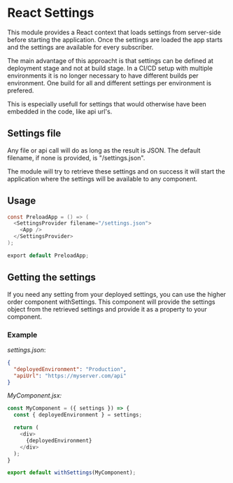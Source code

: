 # React Settings

This module provides a React context that loads settings from
server-side before starting the application. Once the settings
are loaded the app starts and the settings are available for
every subscriber.

The main advantage of this approacht is that settings can be
defined at deployment stage and not at build stage. In a CI/CD
setup with multiple environments it is no longer necessary to
have different builds per environment. One build for all and
different settings per environment is prefered.

This is especially usefull for settings that would otherwise
have been embedded in the code, like api url's.

## Settings file
Any file or api call will do as long as the result is JSON.
The default filename, if none is provided, is "/settings.json".

The module will try to retrieve these settings and on success
it will start the application where the settings will be available to any component.

## Usage

``` c#
const PreloadApp = () => (
  <SettingsProvider filename="/settings.json">
    <App />
  </SettingsProvider>
);

export default PreloadApp;
```

## Getting the settings
If you need any setting from your deployed settings, you can
use the higher order component withSettings. This component
will provide the settings object from the retrieved settings
and provide it as a property to your component.

### Example

*settings.json*:
```Json
{
  "deployedEnvironment": "Production",
  "apiUrl": "https://myserver.com/api"
}
```

*MyComponent.jsx:*
```javascript
const MyComponent = ({ settings }) => {
  const { deployedEnvironment } = settings;

  return (
    <div>
      {deployedEnvironment}
    </div>
  );
}

export default withSettings(MyComponent);
```